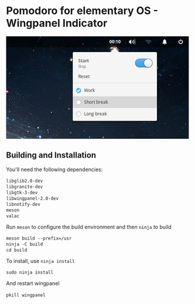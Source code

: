 # Pomodoro for elementary OS - Wingpanel Indicator

![Screenshot](data/screenshot.jpg?raw=true)

## Building and Installation

You'll need the following dependencies:

    libglib2.0-dev
    libgranite-dev
    libgtk-3-dev
    libwingpanel-2.0-dev
    libnotify-dev
    meson
    valac

Run `meson` to configure the build environment and then `ninja` to build

    meson build --prefix=/usr
    ninja -C build
    cd build

To install, use `ninja install`

    sudo ninja install

And restart wingpanel

  `pkill wingpanel`
